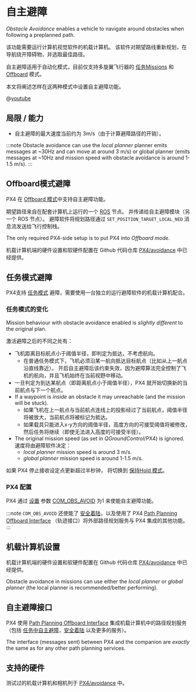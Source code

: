 # 自主避障

*Obstacle Avoidance* enables a vehicle to navigate around obstacles when following a preplanned path.

该功能需要运行计算机视觉软件的机载计算机。 该软件对期望路线重新规划，在导航绕开障碍物，并选取最佳路径。

自主避障适用于自动化模式，目前仅支持多旋翼飞行器的 [任务Missions](#mission_mode) 和 [Offboard](#offboard_mode) 模式。

本文将阐述怎样在这两种模式中设置自主避障功能。

@[youtube](https://youtu.be/PrGt7pKj3tI)


## 局限 / 能力

- 自主避障的最大速度当前约为 3m/s（由于计算避障路径的开销）。

:::note
Obstacle avoidance can use the *local planner* planner emits messages at ~30Hz and can move at around 3 m/s) or global planner (emits messages at ~10Hz and mission speed with obstacle avoidance is around 1-1.5 m/s).
:::


<span id="offboard_mode"></span>
## Offboard模式避障

PX4 在 [Offboard 模式](../flight_modes/offboard.md)中支持自主避障功能。

期望路径来自在配套计算机上运行的一个 [ROS](../ros/README.md) 节点。 并传递给自主避障模块（另一个 ROS 节点）。 避障软件将规划路径通过 `SET_POSITION_TARGET_LOCAL_NED` 消息流发送给飞行控制栈。

The only required PX4-side setup is to put PX4 into *Offboard mode*.

机载计算机端的硬件设置和软硬件配置在 Github 代码仓库 [PX4/avoidance](https://github.com/PX4/avoidance#obstacle-detection-and-avoidance) 中已经提供。


<span id="mission_mode"></span>
## 任务模式避障

PX4支持 [任务模式](../flight_modes/mission.md) 避障，需要使用一台独立的运行避障软件的机载计算机配合。

### 任务模式的变化

Mission behaviour with obstacle avoidance enabled is *slightly different* to the original plan.

激活避障之后的不同之处有：
- 飞机距离目标航点小于阈值半径，即判定为抵达，不考虑航向。
  - 在普通任务模式下，飞机必须沿某一航向抵达目标航点（比如从上一航点沿直线靠近）。 开启自主避障后该约束失效，因为避障算法完全控制了飞机的航向，并且飞机始终在当前视野中移动。
- 一旦判定为到达某航点（即距离航点小于阈值半径），PX4 就开始切换新的当前航点与下一个航点。
- If a waypoint is *inside* an obstacle it may unreachable (and the mission will be stuck).
  - 如果飞机在上一航点与当前航点连线上的投影经过了当前航点，阈值半径将被放大，当前航点将被标记为抵达。
  - 如果载具只能进入x-y方向的阈值半径，高度方向的可接受阈值将被修改，然后任务将继续（即使无法进入高度的可接受半径）。
- The original mission speed (as set in *QGroundControl*/PX4) is ignored. 速度将由避障软件决定：
  - *local planner* mission speed is around 3 m/s.
  - *global planner* mission speed is around 1-1.5 m/s.

如果 PX4 停止接收设定点更新超过半秒钟， 将切换到 [保持Hold 模式](../flight_modes/hold.md)。


### PX4 配置

PX4 通过 [设置](../advanced_config/parameters.md) 参数 [COM_OBS_AVOID](../advanced_config/parameter_reference.md#COM_OBS_AVOID) 为1 来使能自主避障功能。

:::note
`COM_OBS_AVOID` 还使能了 [安全着陆](../computer_vision/safe_landing.md)，以及使用了 PX4 [Path Planning Offboard Interface](../computer_vision/path_planning_interface.md) （轨迹接口）将外部路径规划服务与 PX4 集成的其他功能。
:::

## 机载计算机设置

机载计算机端的硬件设置和软硬件配置在 Github 代码仓库 [PX4/avoidance](https://github.com/PX4/avoidance#obstacle-detection-and-avoidance) 中已经提供。

Obstacle avoidance in missions can use either the *local planner* or *global planner* (the local planner is recommended/better performing).


<span id="interface"></span>
## 自主避障接口

PX4 使用 [Path Planning Offboard Interface](../computer_vision/path_planning_interface.md) 集成机载计算机中的路径规划服务（包括 [任务中自主避障](../computer_vision/obstacle_avoidance.md#mission_mode)，[安全着陆](../computer_vision/safe_landing.md) 以及更多的服务）。

The interface (messages sent) between PX4 and the companion are *exactly* the same as for any other path planning services.

## 支持的硬件

测试过的机载计算机和相机列于 [PX4/avoidance](https://github.com/PX4/avoidance#run-on-hardware) 中。


<!-- ## Further Information -->
<!-- @mrivi is expert! -->
<!-- Issue with discussion : https://github.com/PX4/Devguide/issues/530 -->
<!-- PR for mavlink docs: https://github.com/mavlink/mavlink-devguide/pull/133 -->
